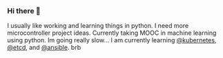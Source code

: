 ### Hi there 👋

<!--
**kennedy/kennedy** is a ✨ _special_ ✨ repository because its `README.md` (this file) appears on your GitHub profile.

Here are some ideas to get you started:

- 🔭 I’m currently working on ...
- 🌱 I’m currently learning ...
- 👯 I’m looking to collaborate on ...
- 🤔 I’m looking for help with ...
- 💬 Ask me about ...
- 📫 How to reach me: ...
- 😄 Pronouns: ...
- ⚡ Fun fact: ...
-->
I usually like working and learning things in python.
I need more microcontroller project ideas.
Currently taking MOOC in machine learning using python. Im going really slow...
I am currently learning [@kubernetes](https://github.com/kubernetes/kubernetes), [@etcd](https://github.com/etcd-io/etcd), and [@ansible](https://github.com/ansible/ansible). brb

